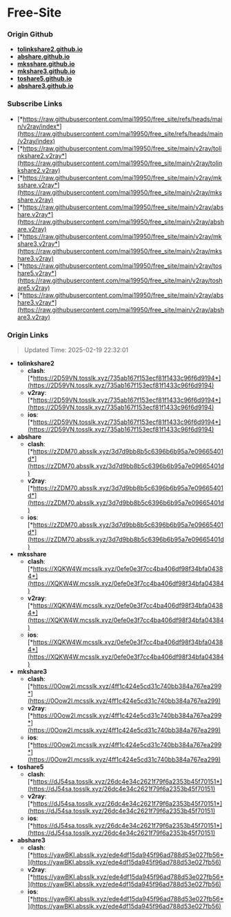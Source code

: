 # Free-Site

### Origin Github

- [**tolinkshare2.github.io**](https://github.com/tolinkshare2/tolinkshare2.github.io)
- [**abshare.github.io**](https://github.com/abshare/abshare.github.io)
- [**mksshare.github.io**](https://github.com/mksshare/mksshare.github.io)
- [**mkshare3.github.io**](https://github.com/mkshare3/mkshare3.github.io)
- [**toshare5.github.io**](https://github.com/toshare5/toshare5.github.io)
- [**abshare3.github.io**](https://github.com/abshare3/abshare3.github.io)

### Subscribe Links

- [*https://raw.githubusercontent.com/mai19950/free_site/refs/heads/main/v2ray/index*](https://raw.githubusercontent.com/mai19950/free_site/refs/heads/main/v2ray/index)
- [*https://raw.githubusercontent.com/mai19950/free_site/main/v2ray/tolinkshare2.v2ray*](https://raw.githubusercontent.com/mai19950/free_site/main/v2ray/tolinkshare2.v2ray)
- [*https://raw.githubusercontent.com/mai19950/free_site/main/v2ray/mksshare.v2ray*](https://raw.githubusercontent.com/mai19950/free_site/main/v2ray/mksshare.v2ray)
- [*https://raw.githubusercontent.com/mai19950/free_site/main/v2ray/abshare.v2ray*](https://raw.githubusercontent.com/mai19950/free_site/main/v2ray/abshare.v2ray)
- [*https://raw.githubusercontent.com/mai19950/free_site/main/v2ray/mkshare3.v2ray*](https://raw.githubusercontent.com/mai19950/free_site/main/v2ray/mkshare3.v2ray)
- [*https://raw.githubusercontent.com/mai19950/free_site/main/v2ray/toshare5.v2ray*](https://raw.githubusercontent.com/mai19950/free_site/main/v2ray/toshare5.v2ray)
- [*https://raw.githubusercontent.com/mai19950/free_site/main/v2ray/abshare3.v2ray*](https://raw.githubusercontent.com/mai19950/free_site/main/v2ray/abshare3.v2ray)

### Origin Links

> Updated Time: 2025-02-19 22:32:01

- **tolinkshare2**
  - **clash**: [*https://2D59VN.tosslk.xyz/735ab167f153ecf81f1433c96f6d9194*](https://2D59VN.tosslk.xyz/735ab167f153ecf81f1433c96f6d9194)
  - **v2ray**: [*https://2D59VN.tosslk.xyz/735ab167f153ecf81f1433c96f6d9194*](https://2D59VN.tosslk.xyz/735ab167f153ecf81f1433c96f6d9194)
  - **ios**: [*https://2D59VN.tosslk.xyz/735ab167f153ecf81f1433c96f6d9194*](https://2D59VN.tosslk.xyz/735ab167f153ecf81f1433c96f6d9194)
- **abshare**
  - **clash**: [*https://zZDM70.absslk.xyz/3d7d9bb8b5c6396b6b95a7e09665401d*](https://zZDM70.absslk.xyz/3d7d9bb8b5c6396b6b95a7e09665401d)
  - **v2ray**: [*https://zZDM70.absslk.xyz/3d7d9bb8b5c6396b6b95a7e09665401d*](https://zZDM70.absslk.xyz/3d7d9bb8b5c6396b6b95a7e09665401d)
  - **ios**: [*https://zZDM70.absslk.xyz/3d7d9bb8b5c6396b6b95a7e09665401d*](https://zZDM70.absslk.xyz/3d7d9bb8b5c6396b6b95a7e09665401d)
- **mksshare**
  - **clash**: [*https://XQKW4W.mcsslk.xyz/0efe0e3f7cc4ba406df98f34bfa04384*](https://XQKW4W.mcsslk.xyz/0efe0e3f7cc4ba406df98f34bfa04384)
  - **v2ray**: [*https://XQKW4W.mcsslk.xyz/0efe0e3f7cc4ba406df98f34bfa04384*](https://XQKW4W.mcsslk.xyz/0efe0e3f7cc4ba406df98f34bfa04384)
  - **ios**: [*https://XQKW4W.mcsslk.xyz/0efe0e3f7cc4ba406df98f34bfa04384*](https://XQKW4W.mcsslk.xyz/0efe0e3f7cc4ba406df98f34bfa04384)
- **mkshare3**
  - **clash**: [*https://0Oow2l.mcsslk.xyz/4ff1c424e5cd31c740bb384a767ea299*](https://0Oow2l.mcsslk.xyz/4ff1c424e5cd31c740bb384a767ea299)
  - **v2ray**: [*https://0Oow2l.mcsslk.xyz/4ff1c424e5cd31c740bb384a767ea299*](https://0Oow2l.mcsslk.xyz/4ff1c424e5cd31c740bb384a767ea299)
  - **ios**: [*https://0Oow2l.mcsslk.xyz/4ff1c424e5cd31c740bb384a767ea299*](https://0Oow2l.mcsslk.xyz/4ff1c424e5cd31c740bb384a767ea299)
- **toshare5**
  - **clash**: [*https://dJ54sa.tosslk.xyz/26dc4e34c2621f79f6a2353b45f70151*](https://dJ54sa.tosslk.xyz/26dc4e34c2621f79f6a2353b45f70151)
  - **v2ray**: [*https://dJ54sa.tosslk.xyz/26dc4e34c2621f79f6a2353b45f70151*](https://dJ54sa.tosslk.xyz/26dc4e34c2621f79f6a2353b45f70151)
  - **ios**: [*https://dJ54sa.tosslk.xyz/26dc4e34c2621f79f6a2353b45f70151*](https://dJ54sa.tosslk.xyz/26dc4e34c2621f79f6a2353b45f70151)
- **abshare3**
  - **clash**: [*https://yawBKI.absslk.xyz/ede4df15da945f96ad788d53e027fb56*](https://yawBKI.absslk.xyz/ede4df15da945f96ad788d53e027fb56)
  - **v2ray**: [*https://yawBKI.absslk.xyz/ede4df15da945f96ad788d53e027fb56*](https://yawBKI.absslk.xyz/ede4df15da945f96ad788d53e027fb56)
  - **ios**: [*https://yawBKI.absslk.xyz/ede4df15da945f96ad788d53e027fb56*](https://yawBKI.absslk.xyz/ede4df15da945f96ad788d53e027fb56)
